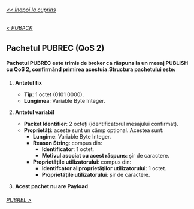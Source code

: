 ###### [<< Înapoi la cuprins](../Cuprins.md)
######  [< PUBACK](07.%20PUBACK%20(QoS%201).md) 
##  Pachetul PUBREC (QoS 2)
#### Pachetul PUBREC este trimis de broker ca răspuns la un mesaj PUBLISH cu QoS 2, confirmând primirea acestuia.Structura pachetului este:

1. **Antetul fix**
    - **Tip**: 1 octet (0101 0000).
    - **Lungimea**: Variable Byte Integer.

2. **Antetul variabil**
    - **Packet Identifier**: 2 octeți (identificatorul mesajului confirmat).
    - **Proprietăți**: aceste sunt un câmp opțional. Acestea sunt:
        - **Lungime**: Variable Byte Integer. 
        - **Reason String**: compus din:
            - **Identificator**: 1 octet.
            - **Motivul asociat cu acest răspuns**: șir de caractere.
        - **Proprietățile utilizatorului**: compus din:
            - **Identifcator al proprietăților utilizatorului**: 1 octet.
            - **Proprietățile utilizatorului**: șir de caractere.
3. **Acest pachet nu are Payload** 

###### [PUBREL >](09.%20PUBREL%20(QoS%202).md)